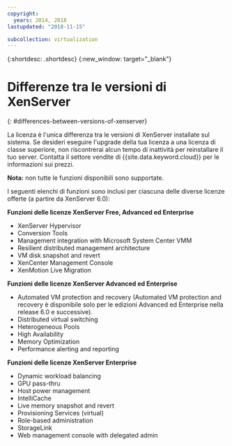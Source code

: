 ```yaml
---
copyright:
  years: 2014, 2018
lastupdated: "2018-11-15"

subcollection: virtualization
---
```

{:shortdesc: .shortdesc}
{:new_window: target="_blank"}

# Differenze tra le versioni di XenServer
{: #differences-between-versions-of-xenserver}

La licenza è l'unica differenza tra le versioni di XenServer installate sul sistema. Se desideri eseguire l'upgrade della tua licenza a una licenza di classe superiore, non riscontrerai alcun tempo di inattività per reinstallare il tuo server. Contatta il settore vendite di {{site.data.keyword.cloud}} per le informazioni sui prezzi.

**Nota:** non tutte le funzioni disponibili sono supportate.

I seguenti elenchi di funzioni sono inclusi per ciascuna delle diverse licenze offerte (a partire da XenServer 6.0):

**Funzioni delle licenze XenServer Free, Advanced ed Enterprise**

- XenServer Hypervisor
- Conversion Tools       
- Management integration with Microsoft System Center VMM       
- Resilient distributed management architecture       
- VM disk snapshot and revert       
- XenCenter Management Console       
- XenMotion Live Migration   

**Funzioni delle licenze XenServer Advanced ed Enterprise**

- Automated VM protection and recovery (Automated VM protection and recovery è disponibile solo per le edizioni Advanced ed Enterprise nella release 6.0 e successive).
- Distributed virtual switching
- Heterogeneous Pools
- High Availability
- Memory Optimization
- Performance alerting and reporting  

**Funzioni delle licenze XenServer Enterprise**

- Dynamic workload balancing       
- GPU pass-thru       
- Host power management       
- IntelliCache         
- Live memory snapshot and revert       
- Provisioning Services (virtual)       
- Role-based administration
- StorageLink
- Web management console with delegated admin
